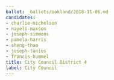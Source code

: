 ```yaml
---
ballot: _ballots/oakland/2018-11-06.md
candidates:
- charlie-michelson
- nayeli-maxson
- joseph-simmons
- pamela-harris
- sheng-thao
- joseph-tanios
- francis-hummel
title: City Council District 4
label: City Council
---
```

